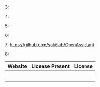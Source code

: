 3:

4:

5:

6:


7: https://github.com/sak6lab/OpenAssistant

8:

|     Website     | License Present |     License     |
| --------------- | --------------- | --------------- |
|                 |                 |                 |
|                 |                 |                 |  
|                 |                 |                 |  
|                 |                 |                 |  
|                 |                 |                 |  
|                 |                 |                 |  
